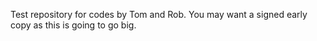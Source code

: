 Test repository for codes by Tom and Rob.  You may want a signed early copy as this is going to go big.
